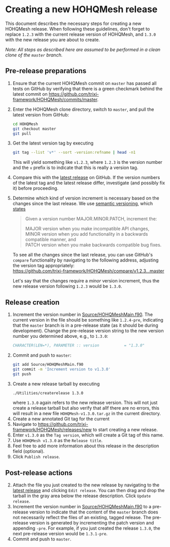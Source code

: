 # Creating a new HOHQMesh release

This document describes the necessary steps for creating a new HOHQMesh release.
When following these guidelines, don't forget to replace `1.2.3` with the
current release version of HOHQMesh, and `1.3.0` with the new release you are
about to create.

*Note: All steps as described here are assumed to be performed in a
clean clone of the `master` branch.*

## Pre-release preparations
1. Ensure that the current HOHQMesh commit on `master` has passed all tests on
   GitHub by verifying that there is a green checkmark behind the latest commit
   on https://github.com/trixi-framework/HOHQMesh/commits/master.
2. Enter the HOHQMesh clone directory, switch to `master`, and pull the latest version from GitHub:
   ```bash
   cd HOHQMesh
   git checkout master
   git pull
   ```
3. Get the latest version tag by executing
   ```bash
   git tag --list 'v*' --sort -version:refname | head -n1
   ```
   This will yield something like `v1.2.3`, where `1.2.3` is the version number
   and the `v` prefix is to indicate that this is really a version tag.
4. Compare this with the
   [latest release](https://github.com/trixi-framework/HOHQMesh/releases/latest)
   on GitHub. If the version numbers of the latest tag and the latest release
   differ, investigate (and possibly fix it) before proceeding.
5. Determine which kind of version increment is necessary based on the changes
   since the last release. We use [semantic versioning](https://semver.org),
   which [states](https://semver.org/spec/v2.0.0.html#summary)
   > Given a version number MAJOR.MINOR.PATCH, increment the:
   >
   > MAJOR version when you make incompatible API changes,  
   > MINOR version when you add functionality in a backwards compatible manner, and  
   > PATCH version when you make backwards compatible bug fixes.

   To see all the changes since the last release, you can use GitHub's `compare`
   functionality by navigating to the following address, adjusting the version
   tag appropriately:  
   https://github.com/trixi-framework/HOHQMesh/compare/v1.2.3...master

   Let's say that the changes require a *minor* version increment, thus the new
   release version following `1.2.3` would be `1.3.0`.

## Release creation
1. Increment the version number in [Source/HOHQMeshMain.f90](../Source/HOHQMeshMain.f90).
   The current version in the file should be something like `1.2.4-pre`,
   indicating that the `master` branch is in a pre-release state (as it should be
   during development). Change the pre-release version string to the new version
   number you determined above, e.g., to `1.3.0`:
   ```fortran
   CHARACTER(LEN=*), PARAMETER :: version           = "1.3.0"
   ```
2. Commit and push to `master`:
   ```bash
   git add Source/HOHQMeshMain.f90
   git commit -m 'Increment version to v1.3.0'
   git push
   ```
3. Create a new release tarball by executing
   ```bash
   ./Utilities/createrelease 1.3.0
   ```
   where `1.3.0` again refers to the new release version. This will not just
   create a release tarball but also verify that alIf
   there are no errors, this will result in a new file `HOHQMesh-v1.3.0.tar.gz`
   in the current directory.
3. Create a new annotated Git tag for the current 
3. Navigate to https://github.com/trixi-framework/HOHQMesh/releases/new to start
   creating a new release.
4. Enter `v1.3.0` as the `Tag version`, which will create a Git tag of this
   name.
5. Use `HOHQMesh v1.3.0` as the `Release title`.
6. Feel free to add more information about this release in the description field
   (optional).
7. Click `Publish release`.


## Post-release actions
2. Attach the file you just created to the new release by navigating to the 
   [latest release](https://github.com/trixi-framework/HOHQMesh/releases/latest)
   and clicking `Edit release`. You can then drag and drop the tarball in the
   gray area below the release description. Click `Update release`.
3. Increment the version number in
   [Source/HOHQMeshMain.f90](../Source/HOHQMeshMain.f90) to a pre-release
   version to indicate that the content of the `master` branch does not
   necessarily reflect the files of an existing, tagged release. The pre-release
   version is generated by incrementing the patch version and appending `-pre`.
   For example, if you just created the release `1.3.0`, the next pre-release
   version would be `1.3.1-pre`.
4. Commit and push to `master`.
